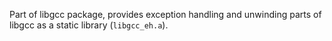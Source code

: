 Part of libgcc package, provides exception handling and unwinding parts of
libgcc as a static library (`libgcc_eh.a`).